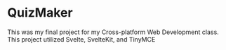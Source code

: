 # QuizMaker
This was my final project for my Cross-platform Web Development class. This project utilized Svelte, SvelteKit, and TinyMCE
